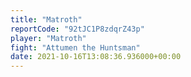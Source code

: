 ```yaml
---
title: "Matroth"
reportCode: "92tJC1P8zdqrZ43p"
player: "Matroth"
fight: "Attumen the Huntsman"
date: 2021-10-16T13:08:36.936000+00:00
---
```

